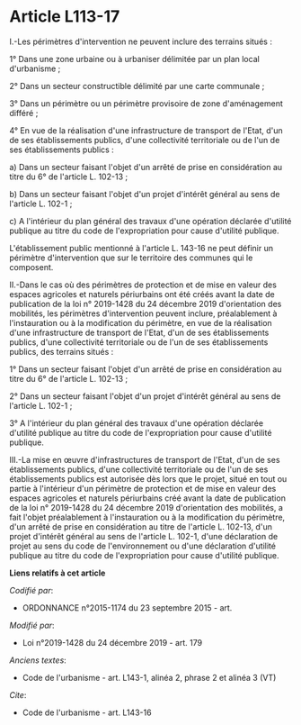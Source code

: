 # Article L113-17

I.-Les périmètres d'intervention ne peuvent inclure des terrains situés :

1° Dans une zone urbaine ou à urbaniser délimitée par un plan local d'urbanisme ;

2° Dans un secteur constructible délimité par une carte communale ;

3° Dans un périmètre ou un périmètre provisoire de zone d'aménagement différé ;

4° En vue de la réalisation d'une infrastructure de transport de l'Etat, d'un de ses établissements publics, d'une
collectivité territoriale ou de l'un de ses établissements publics :

a) Dans un secteur faisant l'objet d'un arrêté de prise en considération au titre du 6° de l'article L. 102-13 ;

b) Dans un secteur faisant l'objet d'un projet d'intérêt général au sens de l'article L. 102-1 ;

c) A l'intérieur du plan général des travaux d'une opération déclarée d'utilité publique au titre du code de l'expropriation
pour cause d'utilité publique.

L'établissement public mentionné à l'article L. 143-16 ne peut définir un périmètre d'intervention que sur le territoire des
communes qui le composent.

II.-Dans le cas où des périmètres de protection et de mise en valeur des espaces agricoles et naturels périurbains ont été
créés avant la date de publication de la loi n° 2019-1428 du 24 décembre 2019 d'orientation des mobilités, les périmètres
d'intervention peuvent inclure, préalablement à l'instauration ou à la modification du périmètre, en vue de la réalisation
d'une infrastructure de transport de l'Etat, d'un de ses établissements publics, d'une collectivité territoriale ou de l'un
de ses établissements publics, des terrains situés :

1° Dans un secteur faisant l'objet d'un arrêté de prise en considération au titre du 6° de l'article L. 102-13 ;

2° Dans un secteur faisant l'objet d'un projet d'intérêt général au sens de l'article L. 102-1 ;

3° A l'intérieur du plan général des travaux d'une opération déclarée d'utilité publique au titre du code de l'expropriation
pour cause d'utilité publique.

III.-La mise en œuvre d'infrastructures de transport de l'Etat, d'un de ses établissements publics, d'une collectivité
territoriale ou de l'un de ses établissements publics est autorisée dès lors que le projet, situé en tout ou partie à
l'intérieur d'un périmètre de protection et de mise en valeur des espaces agricoles et naturels périurbains créé avant la
date de publication de la loi n° 2019-1428 du 24 décembre 2019 d'orientation des mobilités, a fait l'objet préalablement à
l'instauration ou à la modification du périmètre, d'un arrêté de prise en considération au titre de l'article L. 102-13, d'un
projet d'intérêt général au sens de l'article L. 102-1, d'une déclaration de projet au sens du code de l'environnement ou
d'une déclaration d'utilité publique au titre du code de l'expropriation pour cause d'utilité publique.

**Liens relatifs à cet article**

_Codifié par_:

  - ORDONNANCE n°2015-1174 du 23 septembre 2015 - art.

_Modifié par_:

  - Loi n°2019-1428 du 24 décembre 2019 - art. 179

_Anciens textes_:

  - Code de l'urbanisme - art. L143-1, alinéa 2, phrase 2 et alinéa 3 (VT)

_Cite_:

  - Code de l'urbanisme - art. L143-16
